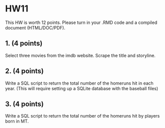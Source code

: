 # HW11


This HW is worth 12 points. Please turn in your .RMD code and a compiled document (HTML/DOC/PDF).

## 1. (4 points)

Select three movies from the imdb website. Scrape the title and storyline.



## 2. (4 points)

Write a SQL script to return the total number of the homeruns hit in each year. (This will require setting up a SQLite database with the baseball files)

## 3. (4 points)

Write a SQL script to return the total number of the homeruns hit by players born in MT.
